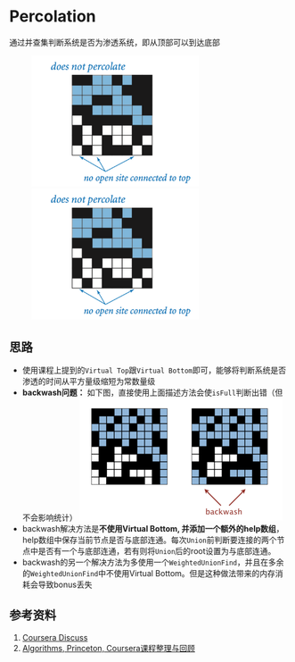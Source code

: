 # Percolation
通过并查集判断系统是否为渗透系统，即从顶部可以到达底部
<figure class="half">
    <img src="imgs/percolates-no.png" width="300"/>
    <img src="imgs/percolates-no.png" width="300"/>
</figure>

## 思路
 -  使用课程上提到的`Virtual Top`跟`Virtual Bottom`即可，能够将判断系统是否渗透的时间从平方量级缩短为常数量级
 - **backwash问题：** 如下图，直接使用上面描述方法会使`isFull`判断出错（但不会影响统计）
 ![backwash](imgs/percolation-backwash.png)
 - backwash解决方法是**不使用Virtual Bottom, 并添加一个额外的help数组**，help数组中保存当前节点是否与底部连通。每次`Union`前判断要连接的两个节点中是否有一个与底部连通，若有则将`Union`后的root设置为与底部连通。
 - backwash的另一个解决方法为多使用一个`WeightedUnionFind`，并且在多余的`WeightedUnionFind`中不使用Virtual Bottom。但是这种做法带来的内存消耗会导致bonus丢失

## 参考资料

 1. [Coursera Discuss][1]
 2. [Algorithms, Princeton, Coursera课程整理与回顾][2]

 [1]: https://www.coursera.org/learn/algorithms-part1/programming/Lhp5z/percolation/discussions/threads/FJ_wJQuCEeisShJkjHvBCA
 [2]: https://segmentfault.com/a/1190000005345079